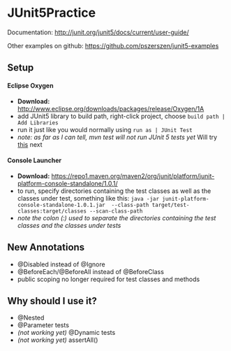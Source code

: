 # JUnit5Practice

Documentation: <http://junit.org/junit5/docs/current/user-guide/>

Other examples on github: <https://github.com/pszerszen/junit5-examples>

## Setup

#### Eclipse Oxygen
- 	**Download:** <http://www.eclipse.org/downloads/packages/release/Oxygen/1A>
- add JUnit5 library to build path, right-click project, choose ```build path | Add Libraries```
- run it just like you would normally using ```run as | JUnit Test```
- *note: as far as I can tell, mvn test will not run JUnit 5 tests yet*  Will try [this](https://www.petrikainulainen.net/programming/testing/junit-5-tutorial-running-unit-tests-with-maven/) next 

#### Console Launcher
- **Download:** <https://repo1.maven.org/maven2/org/junit/platform/junit-platform-console-standalone/1.0.1/>
- to run, specify directories containing the test classes as well as the classes under test, something like this:
```java -jar junit-platform-console-standalone-1.0.1.jar  --class-path target/test-classes:target/classes --scan-class-path```
- *note the colon (:) used to separate the directories containing the test classes and the classes under tests*

## New Annotations

- @Disabled instead of @Ignore
- @BeforeEach/@BeforeAll instead of @BeforeClass
- public scoping no longer required for test classes and methods

## Why should I use it?

- @Nested
- @Parameter tests
- *(not working yet)* @Dynamic tests
- *(not working yet)* assertAll()